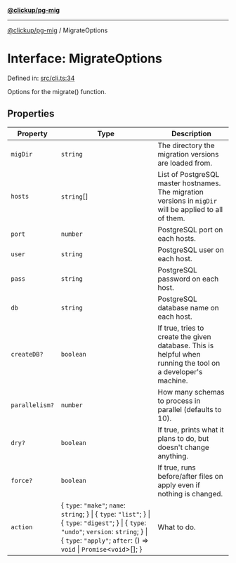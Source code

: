 [**@clickup/pg-mig**](../README.md)

***

[@clickup/pg-mig](../globals.md) / MigrateOptions

# Interface: MigrateOptions

Defined in: [src/cli.ts:34](https://github.com/clickup/pg-mig/blob/master/src/cli.ts#L34)

Options for the migrate() function.

## Properties

| Property | Type | Description |
| ------ | ------ | ------ |
| <a id="migdir"></a> `migDir` | `string` | The directory the migration versions are loaded from. |
| <a id="hosts"></a> `hosts` | `string`[] | List of PostgreSQL master hostnames. The migration versions in `migDir` will be applied to all of them. |
| <a id="port"></a> `port` | `number` | PostgreSQL port on each hosts. |
| <a id="user"></a> `user` | `string` | PostgreSQL user on each host. |
| <a id="pass"></a> `pass` | `string` | PostgreSQL password on each host. |
| <a id="db"></a> `db` | `string` | PostgreSQL database name on each host. |
| <a id="createdb"></a> `createDB?` | `boolean` | If true, tries to create the given database. This is helpful when running the tool on a developer's machine. |
| <a id="parallelism"></a> `parallelism?` | `number` | How many schemas to process in parallel (defaults to 10). |
| <a id="dry"></a> `dry?` | `boolean` | If true, prints what it plans to do, but doesn't change anything. |
| <a id="force"></a> `force?` | `boolean` | If true, runs before/after files on apply even if nothing is changed. |
| <a id="action"></a> `action` | \{ `type`: `"make"`; `name`: `string`; \} \| \{ `type`: `"list"`; \} \| \{ `type`: `"digest"`; \} \| \{ `type`: `"undo"`; `version`: `string`; \} \| \{ `type`: `"apply"`; `after`: () => `void` \| `Promise`\<`void`\>[]; \} | What to do. |
